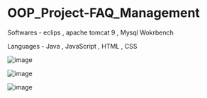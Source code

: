 # OOP_Project-FAQ_Management

Softwares - eclips , apache tomcat 9 , Mysql Wokrbench

Languages - Java , JavaScript , HTML , CSS

![image](https://github.com/IT21284816/OOP_Project-FAQ_Management/assets/99232799/b250cf0d-4356-4749-8ec2-62876d4a4781)

![image](https://github.com/IT21284816/OOP_Project-FAQ_Management/assets/99232799/732ffa58-55f2-469f-9d5c-3641cd42db9f)

![image](https://github.com/IT21284816/OOP_Project-FAQ_Management/assets/99232799/b5d004a2-7463-4643-95e9-f4db810bf2e6)
